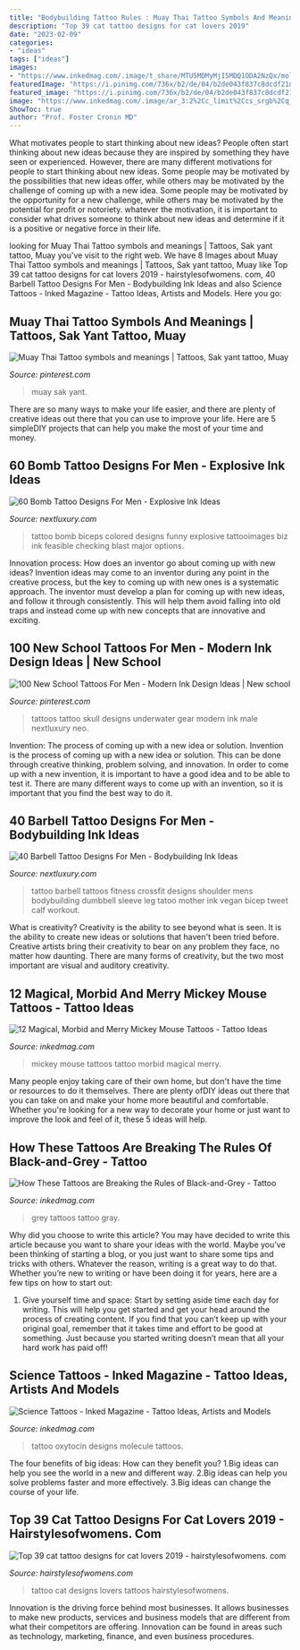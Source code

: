 ```yaml
---
title: "Bodybuilding Tattoo Rules : Muay Thai Tattoo Symbols And Meanings"
description: "Top 39 cat tattoo designs for cat lovers 2019"
date: "2023-02-09"
categories:
- "ideas"
tags: ["ideas"]
images:
- "https://www.inkedmag.com/.image/t_share/MTU5MDMyMjI5MDQ1ODA2NzQx/molecule_feature.jpg"
featuredImage: "https://i.pinimg.com/736x/b2/de/04/b2de043f837c8dcdf21d0250fdbba607.jpg"
featured_image: "https://i.pinimg.com/736x/b2/de/04/b2de043f837c8dcdf21d0250fdbba607.jpg"
image: "https://www.inkedmag.com/.image/ar_3:2%2Cc_limit%2Ccs_srgb%2Cq_auto:good%2Cw_700/MTU5MDMzMTAwOTIyNjYwNTAx/screen-shot-2018-08-23-at-115529-am.png"
ShowToc: true
author: "Prof. Foster Cronin MD"
---
```



What motivates people to start thinking about new ideas?
People often start thinking about new ideas because they are inspired by something they have seen or experienced. However, there are many different motivations for people to start thinking about new ideas. Some people may be motivated by the possibilities that new ideas offer, while others may be motivated by the challenge of coming up with a new idea. Some people may be motivated by the opportunity for a new challenge, while others may be motivated by the potential for profit or notoriety. whatever the motivation, it is important to consider what drives someone to think about new ideas and determine if it is a positive or negative force in their life.

	

		
looking for Muay Thai Tattoo symbols and meanings | Tattoos, Sak yant tattoo, Muay you've visit to the right web. We have 8 Images about Muay Thai Tattoo symbols and meanings | Tattoos, Sak yant tattoo, Muay like Top 39 cat tattoo designs for cat lovers 2019 - hairstylesofwomens. com, 40 Barbell Tattoo Designs For Men - Bodybuilding Ink Ideas and also Science Tattoos - Inked Magazine - Tattoo Ideas, Artists and Models. Here you go:
		
    
## Muay Thai Tattoo Symbols And Meanings | Tattoos, Sak Yant Tattoo, Muay

<img loading=lazy src="https://i.pinimg.com/736x/87/a5/eb/87a5eb049cdd262690da930df2038d77.jpg" onerror="this.onerror=null;this.src='https://tse1.mm.bing.net/th?id=OIP.v7JIZcNlZnSo6dR9lu1wrAHaJ4&amp;pid=15.1';" alt="Muay Thai Tattoo symbols and meanings | Tattoos, Sak yant tattoo, Muay">

_Source: pinterest.com_

>muay sak yant. 

	

There are so many ways to make your life easier, and there are plenty of creative ideas out there that you can use to improve your life. Here are 5 simpleDIY projects that can help you make the most of your time and money.

    
## 60 Bomb Tattoo Designs For Men - Explosive Ink Ideas

<img loading=lazy src="http://nextluxury.com/wp-content/uploads/caricature-of-bomb-tattoo-male-forearms.jpg" onerror="this.onerror=null;this.src='https://tse1.mm.bing.net/th?id=OIP.bemAofDUzLbqXglBhiBblQHaHa&amp;pid=15.1';" alt="60 Bomb Tattoo Designs For Men - Explosive Ink Ideas">

_Source: nextluxury.com_

>tattoo bomb biceps colored designs funny explosive tattooimages biz ink feasible checking blast major options. 

	

Innovation process: How does an inventor go about coming up with new ideas?
Invention ideas may come to an inventor during any point in the creative process, but the key to coming up with new ones is a systematic approach. The inventor must develop a plan for coming up with new ideas, and follow it through consistently. This will help them avoid falling into old traps and instead come up with new concepts that are innovative and exciting.

    
## 100 New School Tattoos For Men - Modern Ink Design Ideas | New School

<img loading=lazy src="https://i.pinimg.com/736x/b2/de/04/b2de043f837c8dcdf21d0250fdbba607.jpg" onerror="this.onerror=null;this.src='https://tse1.mm.bing.net/th?id=OIP.o6sRuxe-hbcZE6JrOkqrcQHaHa&amp;pid=15.1';" alt="100 New School Tattoos For Men - Modern Ink Design Ideas | New school">

_Source: pinterest.com_

>tattoos tattoo skull designs underwater gear modern ink male nextluxury neo. 

	

Invention: The process of coming up with a new idea or solution.
Invention is the process of coming up with a new idea or solution. This can be done through creative thinking, problem solving, and innovation. In order to come up with a new invention, it is important to have a good idea and to be able to test it. There are many different ways to come up with an invention, so it is important that you find the best way to do it.

    
## 40 Barbell Tattoo Designs For Men - Bodybuilding Ink Ideas

<img loading=lazy src="http://nextluxury.com/wp-content/uploads/mens-barbell-tattoo-design-inspiration.jpg" onerror="this.onerror=null;this.src='https://tse1.mm.bing.net/th?id=OIP.dV2sVmdS1R1VI0EnmBky5gHaHa&amp;pid=15.1';" alt="40 Barbell Tattoo Designs For Men - Bodybuilding Ink Ideas">

_Source: nextluxury.com_

>tattoo barbell tattoos fitness crossfit designs shoulder mens bodybuilding dumbbell sleeve leg tatoo mother ink vegan bicep tweet calf workout. 

	

What is creativity?
Creativity is the ability to see beyond what is seen. It is the ability to create new ideas or solutions that haven't been tried before. Creative artists bring their creativity to bear on any problem they face, no matter how daunting. There are many forms of creativity, but the two most important are visual and auditory creativity.

    
## 12 Magical, Morbid And Merry Mickey Mouse Tattoos - Tattoo Ideas

<img loading=lazy src="https://www.inkedmag.com/.image/ar_3:2%2Cc_limit%2Ccs_srgb%2Cq_auto:good%2Cw_700/MTU5MDMzMTAwOTIyNjYwNTAx/screen-shot-2018-08-23-at-115529-am.png" onerror="this.onerror=null;this.src='https://tse3.mm.bing.net/th?id=OIP.VrDD1pnKRNtYMdLGze77lwAAAA&amp;pid=15.1';" alt="12 Magical, Morbid and Merry Mickey Mouse Tattoos - Tattoo Ideas">

_Source: inkedmag.com_

>mickey mouse tattoos tattoo morbid magical merry. 

	

Many people enjoy taking care of their own home, but don't have the time or resources to do it themselves. There are plenty ofDIY ideas out there that you can take on and make your home more beautiful and comfortable. Whether you're looking for a new way to decorate your home or just want to improve the look and feel of it, these 5 ideas will help.

    
## How These Tattoos Are Breaking The Rules Of Black-and-Grey - Tattoo

<img loading=lazy src="https://www.inkedmag.com/.image/t_share/MTU5MDMyNzg0OTc0MzI1Mzk3/gray-feat.jpg" onerror="this.onerror=null;this.src='https://tse4.mm.bing.net/th?id=OIP.wuYxii0cmZKDAEa4KtDVDgHaF3&amp;pid=15.1';" alt="How These Tattoos are Breaking the Rules of Black-and-Grey - Tattoo">

_Source: inkedmag.com_

>grey tattoos tattoo gray. 

	

Why did you choose to write this article?
You may have decided to write this article because you want to share your ideas with the world. Maybe you’ve been thinking of starting a blog, or you just want to share some tips and tricks with others. Whatever the reason, writing is a great way to do that. Whether you’re new to writing or have been doing it for years, here are a few tips on how to start out:
1. Give yourself time and space: Start by setting aside time each day for writing. This will help you get started and get your head around the process of creating content. If you find that you can’t keep up with your original goal, remember that it takes time and effort to be good at something. Just because you started writing doesn’t mean that all your hard work has paid off!


    
## Science Tattoos - Inked Magazine - Tattoo Ideas, Artists And Models

<img loading=lazy src="https://www.inkedmag.com/.image/t_share/MTU5MDMyMjI5MDQ1ODA2NzQx/molecule_feature.jpg" onerror="this.onerror=null;this.src='https://tse2.mm.bing.net/th?id=OIP.HZDSfyACDV_PkJ0MpbFKnAHaHa&amp;pid=15.1';" alt="Science Tattoos - Inked Magazine - Tattoo Ideas, Artists and Models">

_Source: inkedmag.com_

>tattoo oxytocin designs molecule tattoos. 

	

The four benefits of big ideas: How can they benefit you?
1.Big ideas can help you see the world in a new and different way.
2.Big ideas can help you solve problems faster and more effectively.
3.Big ideas can change the course of your life.

    
## Top 39 Cat Tattoo Designs For Cat Lovers 2019 - Hairstylesofwomens. Com

<img loading=lazy src="http://www.hairstylesofwomens.com/wp-content/uploads/2019/02/crtattoo_49906704_313728876161919_4661907436017350463_n-e1549122767326.jpg" onerror="this.onerror=null;this.src='https://tse3.mm.bing.net/th?id=OIP.uhezDWMXaSqazYJ7p_4DiwAAAA&amp;pid=15.1';" alt="Top 39 cat tattoo designs for cat lovers 2019 - hairstylesofwomens. com">

_Source: hairstylesofwomens.com_

>tattoo cat designs lovers tattoos hairstylesofwomens. 

	

Innovation is the driving force behind most businesses. It allows businesses to make new products, services and business models that are different from what their competitors are offering. Innovation can be found in areas such as technology, marketing, finance, and even business procedures.


